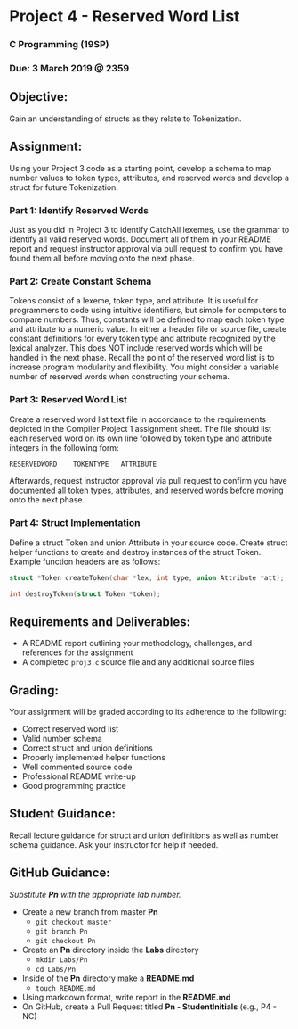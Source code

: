 # Project 4 - Reserved Word List
### C Programming (19SP)
### Due: 3 March 2019 @ 2359
## Objective:
Gain an understanding of structs as they relate to Tokenization.

## Assignment:
Using your Project 3 code as a starting point, develop a schema to map number values to token types, attributes, and reserved words and develop a struct for future Tokenization.

### Part 1: Identify Reserved Words
Just as you did in Project 3 to identify CatchAll lexemes, use the grammar to identify all valid reserved words. Document all of them in your README report and request instructor approval via pull request to confirm you have found them all before moving onto the next phase.

### Part 2: Create Constant Schema
Tokens consist of a lexeme, token type, and attribute. It is useful for programmers to code using intuitive identifiers, but simple for computers to compare numbers. Thus, constants will be defined to map each token type and attribute to a numeric value. In either a header file or source file, create constant definitions for every token type and attribute recognized by the lexical analyzer. This does NOT include reserved words which will be handled in the next phase. Recall the point of the reserved word list is to increase program modularity and flexibility. You might consider a variable number of reserved words when constructing your schema.

### Part 3: Reserved Word List
Create a reserved word list text file in accordance to the requirements depicted in the Compiler Project 1 assignment sheet. The file should list each reserved word on its own line followed by token type and attribute integers in the following form:

```txt
RESERVEDWORD	TOKENTYPE	ATTRIBUTE
```

Afterwards, request instructor approval via pull request to confirm you have documented all token types, attributes, and reserved words before moving onto the next phase.

### Part 4: Struct Implementation
Define a struct Token and union Attribute in your source code. Create struct helper functions to create and destroy instances of the struct Token. Example function headers are as follows:

```c
struct *Token createToken(char *lex, int type, union Attribute *att);

int destroyToken(struct Token *token);
```

## Requirements and Deliverables:
* A README report outlining your methodology, challenges, and references for the assignment
* A completed ```proj3.c``` source file and any additional source files

## Grading:
Your assignment will be graded according to its adherence to the following:

* Correct reserved word list
* Valid number schema
* Correct struct and union definitions
* Properly implemented helper functions
* Well commented source code
* Professional README write-up
* Good programming practice

## Student Guidance:
Recall lecture guidance for struct and union definitions as well as number schema guidance. Ask your instructor for help if needed.

## GitHub Guidance:
_Substitute **Pn** with the appropriate lab number._

* Create a new branch from master **Pn**
  * `git checkout master`
  * `git branch Pn`
  * `git checkout Pn`
* Create an **Pn** directory inside the **Labs** directory
  * `mkdir Labs/Pn`
  * `cd Labs/Pn`
* Inside of the **Pn** directory make a **README.md**
  * `touch README.md`
* Using markdown format, write report in the **README.md**
* On GitHub, create a Pull Request titled **Pn - StudentInitials** (e.g., P4 - NC)